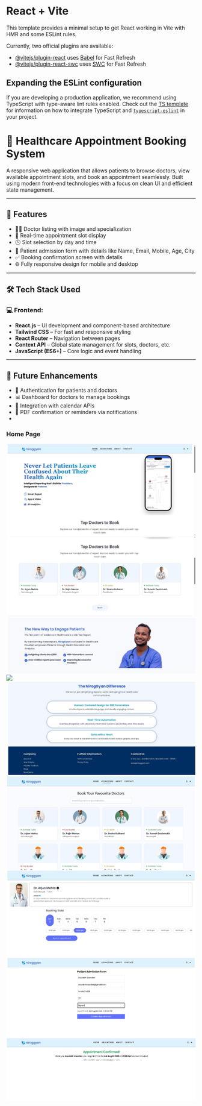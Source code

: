 # React + Vite

This template provides a minimal setup to get React working in Vite with HMR and some ESLint rules.

Currently, two official plugins are available:

- [@vitejs/plugin-react](https://github.com/vitejs/vite-plugin-react/blob/main/packages/plugin-react) uses [Babel](https://babeljs.io/) for Fast Refresh
- [@vitejs/plugin-react-swc](https://github.com/vitejs/vite-plugin-react/blob/main/packages/plugin-react-swc) uses [SWC](https://swc.rs/) for Fast Refresh

## Expanding the ESLint configuration

If you are developing a production application, we recommend using TypeScript with type-aware lint rules enabled. Check out the [TS template](https://github.com/vitejs/vite/tree/main/packages/create-vite/template-react-ts) for information on how to integrate TypeScript and [`typescript-eslint`](https://typescript-eslint.io) in your project.

# 🏥 Healthcare Appointment Booking System

A responsive web application that allows patients to browse doctors, view available appointment slots, and book an appointment seamlessly. Built using modern front-end technologies with a focus on clean UI and efficient state management.

---

## 🚀 Features

- 🧑‍⚕️ Doctor listing with image and specialization
- 📆 Real-time appointment slot display
- 🕒 Slot selection by day and time
- 📝 Patient admission form with details like Name, Email, Mobile, Age, City
- ✅ Booking confirmation screen with details
- 🌐 Fully responsive design for mobile and desktop

---

## 🛠️ Tech Stack Used

### 💻 Frontend:
- **React.js** – UI development and component-based architecture
- **Tailwind CSS** – For fast and responsive styling
- **React Router** – Navigation between pages
- **Context API** – Global state management for slots, doctors, etc.
- **JavaScript (ES6+)** – Core logic and event handling

---

## 📌 Future Enhancements

- 🔐 Authentication for patients and doctors
- 📊 Dashboard for doctors to manage bookings
- 📅 Integration with calendar APIs
- 🧾 PDF confirmation or reminders via notifications
- 
### Home Page
![Home](./screenshots/Capture.jpg)
![Doctor List](./screenshots/Capture1.jpg)
![](./screenshots/Capture2.JPG)
![](./screenshots/Capture3.jpg)
![](./screenshots/Capture4.jpg)
![](./screenshots/Capture5.jpg)
![](./screenshots/Capture6.jpg)
![](./screenshots/Capture7.jpg)
![](./screenshots/Capture8.jpg)
